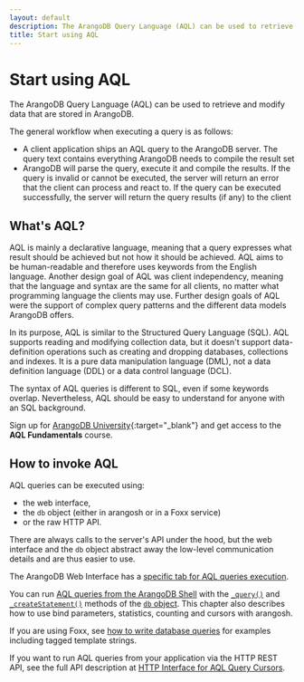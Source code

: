 ```yaml
---
layout: default
description: The ArangoDB Query Language (AQL) can be used to retrieve and modify data that are stored in ArangoDB.
title: Start using AQL
---
```

# Start using AQL

The ArangoDB Query Language (AQL) can be used to retrieve and modify data that 
are stored in ArangoDB.

The general workflow when executing a query is as follows:

- A client application ships an AQL query to the ArangoDB server. The query text
  contains everything ArangoDB needs to compile the result set
- ArangoDB will parse the query, execute it and compile the results. If the
  query is invalid or cannot be executed, the server will return an error that
  the client can process and react to. If the query can be executed
  successfully, the server will return the query results (if any) to the client

## What's AQL?  

AQL is mainly a declarative language, meaning that a query expresses what result
should be achieved but not how it should be achieved. AQL aims to be
human-readable and therefore uses keywords from the English language. Another
design goal of AQL was client independency, meaning that the language and syntax
are the same for all clients, no matter what programming language the clients
may use.  Further design goals of AQL were the support of complex query patterns
and the different data models ArangoDB offers.

In its purpose, AQL is similar to the Structured Query Language (SQL). AQL supports 
reading and modifying collection data, but it doesn't support data-definition
operations such as creating and dropping databases, collections and indexes.
It is a pure data manipulation language (DML), not a data definition language
(DDL) or a data control language (DCL).

The syntax of AQL queries is different to SQL, even if some keywords overlap.
Nevertheless, AQL should be easy to understand for anyone with an SQL background.

Sign up for [ArangoDB University](https://university.arangodb.com/){:target="_blank"}
and get access to the **AQL Fundamentals** course.  

## How to invoke AQL

AQL queries can be executed using:

- the web interface,
- the `db` object (either in arangosh or in a Foxx service)
- or the raw HTTP API.

There are always calls to the server's API under the hood, but the web interface
and the `db` object abstract away the low-level communication details and are
thus easier to use.

The ArangoDB Web Interface has a [specific tab for AQL queries execution](aql/invocation-with-web-interface.html).

You can run [AQL queries from the ArangoDB Shell](aql/invocation-with-arangosh.html)
with the [`_query()`](aql/invocation-with-arangosh.html#with-db_query) and
[`_createStatement()`](aql/invocation-with-arangosh.html#with-db_createstatement-arangostatement) methods
of the [`db` object](appendix-references-dbobject.html). This chapter
also describes how to use bind parameters, statistics, counting and cursors with
arangosh.

If you are using Foxx, see [how to write database queries](foxx-getting-started.html#writing-database-queries)
for examples including tagged template strings.

If you want to run AQL queries from your application via the HTTP REST API,
see the full API description at [HTTP Interface for AQL Query Cursors](http/aql-query-cursor.html).
